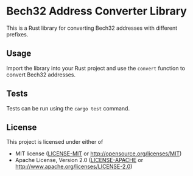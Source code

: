 # Bech32 Address Converter Library

This is a Rust library for converting Bech32 addresses with different prefixes.

## Usage

Import the library into your Rust project and use the `convert` function to convert Bech32 addresses.

## Tests

Tests can be run using the `cargo test` command.

## License

This project is licensed under either of

- MIT license ([LICENSE-MIT](LICENSE) or http://opensource.org/licenses/MIT)
- Apache License, Version 2.0 ([LICENSE-APACHE](LICENSE) or http://www.apache.org/licenses/LICENSE-2.0)